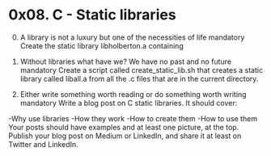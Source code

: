 # 0x08. C - Static libraries

0. A library is not a luxury but one of the necessities of life mandatory
Create the static library libholberton.a containing

1. Without libraries what have we? We have no past and no future mandatory
Create a script called create_static_lib.sh that creates a static library
called liball.a from all the .c files that are in the current directory.

2. Either write something worth reading or do something worth writing mandatory
Write a blog post on C static libraries. It should cover:

-Why use libraries
-How they work
-How to create them
-How to use them
Your posts should have examples and at least one picture, at the top.
Publish your blog post on Medium or LinkedIn, and share it at least on
Twitter and LinkedIn.
